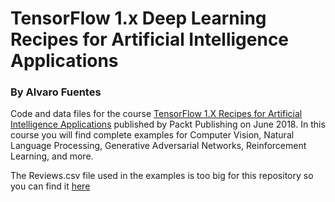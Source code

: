 # TensorFlow 1.x Deep Learning Recipes for Artificial Intelligence Applications
### By Alvaro Fuentes
Code and data files for the course [TensorFlow 1.X Recipes for Artificial Intelligence Applications](https://www.packtpub.com/big-data-and-business-intelligence/tensorflow-1x-deep-learning-recipes-artificial-intelligence-appli) published by Packt Publishing on June 2018. In this course you will find complete examples for Computer Vision, Natural Language Processing, Generative Adversarial Networks, Reinforcement Learning, and more. 

The Reviews.csv file used in the examples is too big for this repository so you can find it [here](https://drive.google.com/drive/folders/1NKLbOyeDfjQp4NFghflsnKwCYTGwF1uP?usp=sharing)
